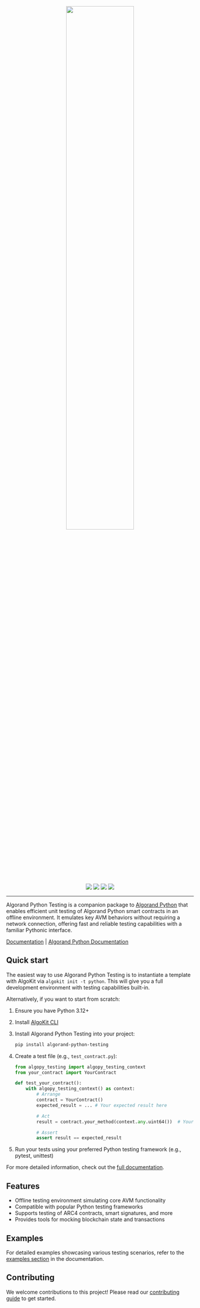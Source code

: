 <div align="center">
<a href="https://github.com/algorandfoundation/algorand-python-testing"><img src="https://bafybeiaibjaf6zy6hvef2rrysaacsfsyb3hw4qqtgn657gw7k5tdzqdxzi.ipfs.nftstorage.link/" width=60%></a>
</div>

<p align="center">
    <a target="_blank" href="https://algorandfoundation.github.io/algorand-python-testing/"><img src="https://img.shields.io/badge/docs-repository-74dfdc?logo=github&style=flat.svg" /></a>
    <a target="_blank" href="https://developer.algorand.org/algokit/"><img src="https://img.shields.io/badge/learn-AlgoKit-74dfdc?logo=algorand&mac=flat.svg" /></a>
    <a target="_blank" href="https://github.com/algorandfoundation/algorand-python-testing"><img src="https://img.shields.io/github/stars/algorandfoundation/algorand-python-testing?color=74dfdc&logo=star&style=flat" /></a>
    <a target="_blank" href="https://developer.algorand.org/algokit/"><img  src="https://api.visitorbadge.io/api/visitors?path=https%3A%2F%2Fgithub.com%2Falgorandfoundation%2Falgorand-python-testing&countColor=%2374dfdc&style=flat" /></a>
</p>

---

Algorand Python Testing is a companion package to [Algorand Python](https://github.com/algorandfoundation/puya) that enables efficient unit testing of Algorand Python smart contracts in an offline environment. It emulates key AVM behaviors without requiring a network connection, offering fast and reliable testing capabilities with a familiar Pythonic interface.

[Documentation](https://algorandfoundation.github.io/algorand-python-testing/) | [Algorand Python Documentation](https://algorandfoundation.github.io/puya/)

## Quick start

The easiest way to use Algorand Python Testing is to instantiate a template with AlgoKit via `algokit init -t python`. This will give you a full development environment with testing capabilities built-in.

Alternatively, if you want to start from scratch:

1. Ensure you have Python 3.12+
2. Install [AlgoKit CLI](https://github.com/algorandfoundation/algokit-cli?tab=readme-ov-file#install)
3. Install Algorand Python Testing into your project:
    ```bash
    pip install algorand-python-testing
    ```
4. Create a test file (e.g., `test_contract.py`):

    ```python
    from algopy_testing import algopy_testing_context
    from your_contract import YourContract
    
    def test_your_contract():
        with algopy_testing_context() as context:
            # Arrange
            contract = YourContract()
            expected_result = ... # Your expected result here
    
            # Act
            result = contract.your_method(context.any.uint64())  # Your test code here
    
            # Assert
            assert result == expected_result
    ```

5. Run your tests using your preferred Python testing framework (e.g., pytest, unittest)

For more detailed information, check out the [full documentation](https://algorandfoundation.github.io/algorand-python-testing/).

## Features

-   Offline testing environment simulating core AVM functionality
-   Compatible with popular Python testing frameworks
-   Supports testing of ARC4 contracts, smart signatures, and more
-   Provides tools for mocking blockchain state and transactions

## Examples

For detailed examples showcasing various testing scenarios, refer to the [examples section](https://algorandfoundation.github.io/algorand-python-testing/examples.html) in the documentation.

## Contributing

We welcome contributions to this project! Please read our [contributing guide](CONTRIBUTING.md) to get started.

